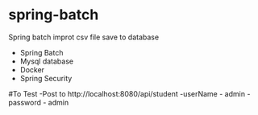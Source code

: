 # spring-batch
Spring batch improt csv file save to database
- Spring Batch
- Mysql database
- Docker 
- Spring Security

#To Test
-Post to http://localhost:8080/api/student
-userName - admin
-password - admin


